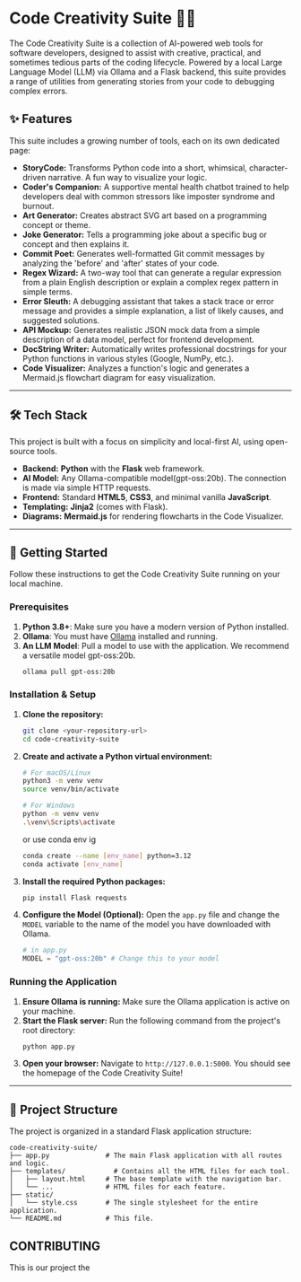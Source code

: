 # Code Creativity Suite 🎨✨

The Code Creativity Suite is a collection of AI-powered web tools for software developers, designed to assist with creative, practical, and sometimes tedious parts of the coding lifecycle. Powered by a local Large Language Model (LLM) via Ollama and a Flask backend, this suite provides a range of utilities from generating stories from your code to debugging complex errors.

## ✨ Features

This suite includes a growing number of tools, each on its own dedicated page:

  * **StoryCode:** Transforms Python code into a short, whimsical, character-driven narrative. A fun way to visualize your logic.
  * **Coder's Companion:** A supportive mental health chatbot trained to help developers deal with common stressors like imposter syndrome and burnout.
  * **Art Generator:** Creates abstract SVG art based on a programming concept or theme.
  * **Joke Generator:** Tells a programming joke about a specific bug or concept and then explains it.
  * **Commit Poet:** Generates well-formatted Git commit messages by analyzing the 'before' and 'after' states of your code.
  * **Regex Wizard:** A two-way tool that can generate a regular expression from a plain English description or explain a complex regex pattern in simple terms.
  * **Error Sleuth:** A debugging assistant that takes a stack trace or error message and provides a simple explanation, a list of likely causes, and suggested solutions.
  * **API Mockup:** Generates realistic JSON mock data from a simple description of a data model, perfect for frontend development.
  * **DocString Writer:** Automatically writes professional docstrings for your Python functions in various styles (Google, NumPy, etc.).
  * **Code Visualizer:** Analyzes a function's logic and generates a Mermaid.js flowchart diagram for easy visualization.

-----

## 🛠️ Tech Stack

This project is built with a focus on simplicity and local-first AI, using open-source tools.

  * **Backend:** **Python** with the **Flask** web framework.
  * **AI Model:** Any Ollama-compatible model(gpt-oss:20b). The connection is made via simple HTTP requests.
  * **Frontend:** Standard **HTML5**, **CSS3**, and minimal vanilla **JavaScript**.
  * **Templating:** **Jinja2** (comes with Flask).
  * **Diagrams:** **Mermaid.js** for rendering flowcharts in the Code Visualizer.

-----

## 🚀 Getting Started

Follow these instructions to get the Code Creativity Suite running on your local machine.

### Prerequisites

1.  **Python 3.8+**: Make sure you have a modern version of Python installed.
2.  **Ollama**: You must have [Ollama](https://ollama.com/) installed and running.
3.  **An LLM Model**: Pull a model to use with the application. We recommend a versatile model gpt-oss:20b.
    ```bash
    ollama pull gpt-oss:20b
    ```

### Installation & Setup

1.  **Clone the repository:**

    ```bash
    git clone <your-repository-url>
    cd code-creativity-suite
    ```

2.  **Create and activate a Python virtual environment:**

    ```bash
    # For macOS/Linux
    python3 -m venv venv
    source venv/bin/activate

    # For Windows
    python -m venv venv
    .\venv\Scripts\activate
    ```
    or use conda env ig
    
    ```bash
    conda create --name [env_name] python=3.12
    conda activate [env_name]
    ```

4.  **Install the required Python packages:**

    ```bash
    pip install Flask requests
    ```

5.  **Configure the Model (Optional):**
    Open the `app.py` file and change the `MODEL` variable to the name of the model you have downloaded with Ollama.

    ```python
    # in app.py
    MODEL = "gpt-oss:20b" # Change this to your model
    ```

### Running the Application

1.  **Ensure Ollama is running:** Make sure the Ollama application is active on your machine.
2.  **Start the Flask server:** Run the following command from the project's root directory:
    ```bash
    python app.py
    ```
3.  **Open your browser:** Navigate to `http://127.0.0.1:5000`. You should see the homepage of the Code Creativity Suite\!

-----

## 📂 Project Structure

The project is organized in a standard Flask application structure:

```
code-creativity-suite/
├── app.py              # The main Flask application with all routes and logic.
├── templates/            # Contains all the HTML files for each tool.
│   ├── layout.html     # The base template with the navigation bar.
│   └── ...             # HTML files for each feature.
├── static/
│   └── style.css       # The single stylesheet for the entire application.
└── README.md           # This file.
```

## CONTRIBUTING

This is our project the 
